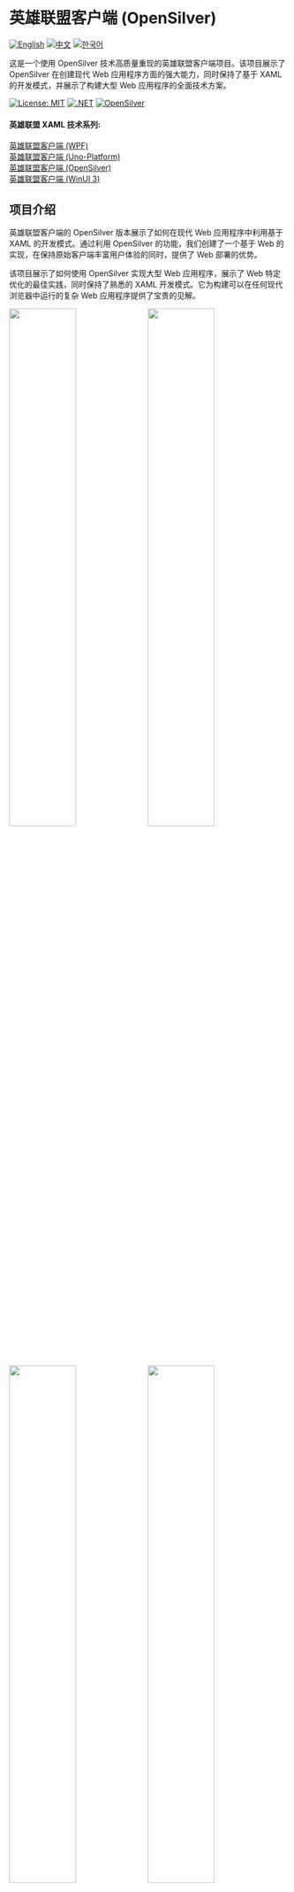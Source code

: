 # 英雄联盟客户端 (OpenSilver)

[![English](https://img.shields.io/badge/docs-English-blue.svg)](README.md) [![中文](https://img.shields.io/badge/docs-中文-red.svg)](README.zh-CN.md) [![한국어](https://img.shields.io/badge/docs-한국어-green.svg)](README.ko.md)

这是一个使用 OpenSilver 技术高质量重现的英雄联盟客户端项目。该项目展示了 OpenSilver 在创建现代 Web 应用程序方面的强大能力，同时保持了基于 XAML 的开发模式，并展示了构建大型 Web 应用程序的全面技术方案。

[![License: MIT](https://img.shields.io/badge/License-MIT-yellow.svg)](https://opensource.org/licenses/MIT)
[![.NET](https://img.shields.io/badge/.NET-8.0-blue.svg)](https://dotnet.microsoft.com/download)
[![OpenSilver](https://img.shields.io/badge/OpenSilver-2.0-purple.svg)](https://opensilver.net)

#### 英雄联盟 XAML 技术系列:
[英雄联盟客户端 (WPF)](https://github.com/jamesnetgroup/leagueoflegends-wpf)  
[英雄联盟客户端 (Uno-Platform)](https://github.com/jamesnetgroup/leagueoflegends-uno)  
[英雄联盟客户端 (OpenSilver)](https://github.com/jamesnetgroup/leagueoflegends-opensilver)  
[英雄联盟客户端 (WinUI 3)](https://github.com/jamesnetgroup/leagueoflegends-winui3)

## 项目介绍

英雄联盟客户端的 OpenSilver 版本展示了如何在现代 Web 应用程序中利用基于 XAML 的开发模式。通过利用 OpenSilver 的功能，我们创建了一个基于 Web 的实现，在保持原始客户端丰富用户体验的同时，提供了 Web 部署的优势。

该项目展示了如何使用 OpenSilver 实现大型 Web 应用程序，展示了 Web 特定优化的最佳实践，同时保持了熟悉的 XAML 开发模式。它为构建可以在任何现代浏览器中运行的复杂 Web 应用程序提供了宝贵的见解。

<img src="https://github.com/user-attachments/assets/3bc0d881-577e-4aa2-8802-698169d701a5" width="49%"/>
<img src="https://github.com/user-attachments/assets/d3b13869-d0f8-457d-90d9-5a637c500b4a" width="49%"/>
<img src="https://github.com/user-attachments/assets/45920f83-41b9-4924-8e92-86123d15a2a4" width="49%"/>
<img src="https://github.com/user-attachments/assets/4e41c4af-1a98-48b0-9c44-05ac48f0430e" width="49%"/>
<img src="https://github.com/user-attachments/assets/78415f9d-732c-4940-881c-beed7a6e9620" width="49%"/>
<img src="https://github.com/user-attachments/assets/b376f4ed-4ffd-4528-b1cc-6b0483f442e1" width="49%"/>
<img src="https://github.com/user-attachments/assets/3bc0d881-577e-4aa2-8802-698169d701a5" width="49%"/>
<img src="https://github.com/user-attachments/assets/0cedb504-2f27-43b8-87ed-34e85f1d7b83" width="49%"/>
<img src="https://github.com/user-attachments/assets/f5e80933-9d18-47c1-81c6-eb55a680972a" width="49%"/>
<img src="https://github.com/user-attachments/assets/d8aa51d5-c6e1-4a9a-95f8-e20a7c6f9f91" width="49%"/>
<img src="https://github.com/user-attachments/assets/c2cc6c22-8345-4333-83a2-61ab08883652" width="49%"/>
<img src="https://github.com/user-attachments/assets/fd6aa0ca-14c1-4446-b6cb-2617bc15b373" width="49%"/>
<img src="https://github.com/user-attachments/assets/be84fe63-4fb5-4a6c-a537-9907b88e648b" width="49%"/>
<img src="https://github.com/user-attachments/assets/24db2d8b-b839-42b2-be8a-2fc6266dad77" width="49%"/>
<img src="https://github.com/user-attachments/assets/642ccf0d-f2df-4adc-bb87-b1246cbda0b7" width="49%"/>
<img src="https://github.com/user-attachments/assets/bece2bfd-1bb9-436e-b928-929d3706398c" width="49%"/>


## 核心技术栈
- [x] **Jamesnet.Core**: 基于 .NET Standard 2.0 的跨平台核心库
- [x] **Jamesnet.OpenSilver**: 为 OpenSilver 应用程序优化的 UI 框架

这些库专门针对 OpenSilver 进行了适配，同时保持与我们系列中其他基于 XAML 的平台的兼容性。

## 主要特性和实现

1. **Web 优化架构**
   - [x] 浏览器友好的模块化设计
   - [x] Web 特定性能优化
   - [x] 渐进式加载模式

2. **高级 OpenSilver 技术**
   - [x] Web 特定自定义控件实现
   - [x] 基于浏览器的状态管理
   - [x] Web 优化的资源管理

3. **性能优化**
   - [x] 浏览器内存优化
   - [x] Web 特定异步模式
   - [x] 网络感知资源加载

4. **UI/UX 设计**
   - [x] Web 兼容动画
   - [x] 浏览器优化渲染
   - [x] 响应式布局系统

5. **框架设计**
   - [x] Web 特定事件系统
   - [x] 浏览器状态管理
   - [x] 跨浏览器兼容性

## 技术栈
- .NET 8.0
- OpenSilver 2.0
- Jamesnet.Core
- Jamesnet.OpenSilver

## 快速开始
### 环境要求
- Visual Studio 2022 或更高版本
- .NET 8.0 SDK
- OpenSilver SDK

### 安装和运行
#### 1. 克隆仓库:
```bash
git clone https://github.com/jamesnetgroup/leagueoflegends-opensilver.git
```

#### 2. 构建和运行
- 在 Visual Studio 2022 中打开解决方案
- 还原 NuGet 包
- 构建解决方案
- 使用首选 Web 浏览器运行

## 学习机会
本项目为 OpenSilver 开发者提供了宝贵的见解：
1. **Web 应用程序架构**：学习现代 Web 应用程序设计模式
2. **浏览器优化**：理解 Web 特定性能考虑因素
3. **Web 版 XAML**：掌握用于 Web 应用程序的 XAML 开发
4. **跨浏览器兼容性**：学习确保一致行为的技术
5. **Web 资源管理**：理解高效的资源加载模式

## 贡献
我们欢迎对英雄联盟客户端（OpenSilver）项目的贡献！欢迎提交问题、创建拉取请求或提出改进建议。

## 许可证
本项目采用 MIT 许可证 - 有关详细信息，请参见 [LICENSE](LICENSE) 文件。

## 联系方式
- 网站：https://jamesnet.dev
- 电子邮件：james@jamesnet.dev, vickyqu115@hotmail.com

通过这个英雄联盟客户端重现项目，体验 OpenSilver 在创建现代 Web 应用程序方面的强大能力！

